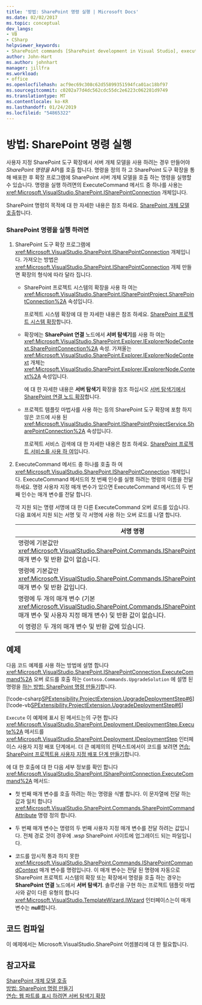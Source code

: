 ```yaml
---
title: '방법: SharePoint 명령 실행 | Microsoft Docs'
ms.date: 02/02/2017
ms.topic: conceptual
dev_langs:
- VB
- CSharp
helpviewer_keywords:
- SharePoint commands [SharePoint development in Visual Studio], executing
author: John-Hart
ms.author: johnhart
manager: jillfra
ms.workload:
- office
ms.openlocfilehash: acf9ec69c308c62d55899351594fca01ac18bf97
ms.sourcegitcommit: c0202a77d4dc562cdc55dc2e6223c062281d9749
ms.translationtype: MT
ms.contentlocale: ko-KR
ms.lasthandoff: 01/24/2019
ms.locfileid: "54865322"
---
```

# <a name="how-to-execute-a-sharepoint-command"></a>방법: SharePoint 명령 실행
  사용자 지정 SharePoint 도구 확장에서 서버 개체 모델을 사용 하려는 경우 만들어야 *SharePoint 명령을* API를 호출 합니다. 명령을 정의 하 고 SharePoint 도구 확장을 통해 배포한 후 확장 프로그램에 SharePoint 서버 개체 모델을 호출 하는 명령을 실행할 수 있습니다. 명령을 실행 하려면의 ExecuteCommand 메서드 중 하나를 사용는 <xref:Microsoft.VisualStudio.SharePoint.ISharePointConnection> 개체입니다.  
  
 SharePoint 명령의 목적에 대 한 자세한 내용은 참조 하세요. [SharePoint 개체 모델 호출](../sharepoint/calling-into-the-sharepoint-object-models.md)합니다.  
  
### <a name="to-execute-a-sharepoint-command"></a>SharePoint 명령을 실행 하려면  
  
1.  SharePoint 도구 확장 프로그램에 <xref:Microsoft.VisualStudio.SharePoint.ISharePointConnection> 개체입니다. 가져오는 방법은 <xref:Microsoft.VisualStudio.SharePoint.ISharePointConnection> 개체 만들면 확장의 형식에 따라 달라 집니다.  
  
    -   SharePoint 프로젝트 시스템의 확장을 사용 하 여는 <xref:Microsoft.VisualStudio.SharePoint.ISharePointProject.SharePointConnection%2A> 속성입니다.  
  
         프로젝트 시스템 확장에 대 한 자세한 내용은 참조 하세요. [SharePoint 프로젝트 시스템 확장](../sharepoint/extending-the-sharepoint-project-system.md)합니다.  
  
    -   확장에는 **SharePoint 연결** 노드에서 **서버 탐색기**를 사용 하 여는 <xref:Microsoft.VisualStudio.SharePoint.Explorer.IExplorerNodeContext.SharePointConnection%2A> 속성. 가져올는 <xref:Microsoft.VisualStudio.SharePoint.Explorer.IExplorerNodeContext> 개체는 <xref:Microsoft.VisualStudio.SharePoint.Explorer.IExplorerNode.Context%2A> 속성입니다.  
  
         에 대 한 자세한 내용은 **서버 탐색기** 확장을 참조 하십시오 [서버 탐색기에서 SharePoint 연결 노드 확장](../sharepoint/extending-the-sharepoint-connections-node-in-server-explorer.md)합니다.  
  
    -   프로젝트 템플릿 마법사를 사용 하는 등의 SharePoint 도구 확장에 포함 하지 않은 코드에 사용 된 <xref:Microsoft.VisualStudio.SharePoint.ISharePointProjectService.SharePointConnection%2A> 속성입니다.  
  
         프로젝트 서비스 검색에 대 한 자세한 내용은 참조 하세요. [SharePoint 프로젝트 서비스를 사용 하 여](../sharepoint/using-the-sharepoint-project-service.md)입니다.  
  
2.  ExecuteCommand 메서드 중 하나를 호출 하 여 <xref:Microsoft.VisualStudio.SharePoint.ISharePointConnection> 개체입니다. ExecuteCommand 메서드의 첫 번째 인수를 실행 하려는 명령의 이름을 전달 하세요. 명령 사용자 지정 매개 변수가 있으면 ExecuteCommand 메서드의 두 번째 인수는 매개 변수를 전달 합니다.  
  
     각 지원 되는 명령 서명에 대 한 다른 ExecuteCommand 오버 로드를 있습니다. 다음 표에서 지원 되는 서명 및 각 서명에 사용 하는 오버 로드를 나열 합니다.  
  
    |서명 명령|ExecuteCommand 오버 로드를 사용 하 여|  
    |-----------------------|------------------------------------|  
    |명령에 기본값만 <xref:Microsoft.VisualStudio.SharePoint.Commands.ISharePointCommandContext> 매개 변수 및 반환 값이 없습니다.|<xref:Microsoft.VisualStudio.SharePoint.ISharePointConnection.ExecuteCommand%2A>|  
    |명령에 기본값만 <xref:Microsoft.VisualStudio.SharePoint.Commands.ISharePointCommandContext> 매개 변수 및 반환 값입니다.|<xref:Microsoft.VisualStudio.SharePoint.ISharePointConnection.ExecuteCommand%2A>|  
    |명령에 두 개의 매개 변수 (기본 <xref:Microsoft.VisualStudio.SharePoint.Commands.ISharePointCommandContext> 매개 변수 및 사용자 지정 매개 변수) 및 반환 값이 없습니다.|<xref:Microsoft.VisualStudio.SharePoint.ISharePointConnection.ExecuteCommand%2A>|  
    |이 명령은 두 개의 매개 변수 및 반환 값에 있습니다.|<xref:Microsoft.VisualStudio.SharePoint.ISharePointConnection.ExecuteCommand%2A>|  
  
## <a name="example"></a>예제  
 다음 코드 예제를 사용 하는 방법에 설명 합니다 <xref:Microsoft.VisualStudio.SharePoint.ISharePointConnection.ExecuteCommand%2A> 오버 로드를 호출 하는 `Contoso.Commands.UpgradeSolution` 에 설명 된 명령을 [하는 방법: SharePoint 명령 만들기](../sharepoint/how-to-create-a-sharepoint-command.md)합니다.  
  
 [!code-csharp[SPExtensibility.ProjectExtension.UpgradeDeploymentStep#6](../sharepoint/codesnippet/CSharp/UpgradeDeploymentStep/deploymentstepextension/upgradestep.cs#6)]
 [!code-vb[SPExtensibility.ProjectExtension.UpgradeDeploymentStep#6](../sharepoint/codesnippet/VisualBasic/upgradedeploymentstep/deploymentstepextension/upgradestep.vb#6)]  
  
 `Execute` 이 예제에 표시 된 메서드는의 구현 합니다 <xref:Microsoft.VisualStudio.SharePoint.Deployment.IDeploymentStep.Execute%2A> 메서드를 <xref:Microsoft.VisualStudio.SharePoint.Deployment.IDeploymentStep> 인터페이스 사용자 지정 배포 단계에서. 더 큰 예제의의 컨텍스트에서이 코드를 보려면 [연습: SharePoint 프로젝트용 사용자 지정 배포 단계 만들기](../sharepoint/walkthrough-creating-a-custom-deployment-step-for-sharepoint-projects.md)합니다.  
  
 에 대 한 호출에 대 한 다음 세부 정보를 확인 합니다 <xref:Microsoft.VisualStudio.SharePoint.ISharePointConnection.ExecuteCommand%2A> 메서드:  
  
-   첫 번째 매개 변수를 호출 하려는 하는 명령을 식별 합니다. 이 문자열에 전달 하는 값과 일치 합니다 <xref:Microsoft.VisualStudio.SharePoint.Commands.SharePointCommandAttribute> 명령 정의 합니다.  
  
-   두 번째 매개 변수는 명령의 두 번째 사용자 지정 매개 변수를 전달 하려는 값입니다. 전체 경로 것이 경우에 *.wsp* SharePoint 사이트에 업그레이드 되는 파일입니다.  
  
-   코드를 암시적 통과 하지 못한 <xref:Microsoft.VisualStudio.SharePoint.Commands.ISharePointCommandContext> 매개 변수를 명령입니다. 이 매개 변수는 전달 된 명령에 자동으로 SharePoint 프로젝트 시스템의 확장 또는 확장에서 명령을 호출 하는 경우는 **SharePoint 연결** 노드에서 **서버 탐색기**. 솔루션을 구현 하는 프로젝트 템플릿 마법사와 같이 다른 유형의 합니다 <xref:Microsoft.VisualStudio.TemplateWizard.IWizard> 인터페이스는이 매개 변수는 **null**합니다.  
  
## <a name="compile-the-code"></a>코드 컴파일  
 이 예제에서는 Microsoft.VisualStudio.SharePoint 어셈블리에 대 한 필요합니다.  
  
## <a name="see-also"></a>참고자료
 [SharePoint 개체 모델 호출](../sharepoint/calling-into-the-sharepoint-object-models.md)   
 [방법: SharePoint 명령 만들기](../sharepoint/how-to-create-a-sharepoint-command.md)   
 [연습: 웹 파트를 표시 하려면 서버 탐색기 확장](../sharepoint/walkthrough-extending-server-explorer-to-display-web-parts.md)  
